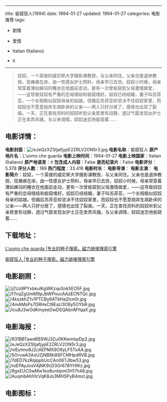 
---
title: 偷窥狂人(1994)
date: 1994-01-27
updated: 1994-01-27
categories: 电影推荐
tags:
- 剧情
- 爱情

- Italian (Italiano)
- it
---


> 奴奴，一个英俊的威尼斯大学摄影课教授，与父亲同住。父亲也是退休教授，现瘫痪在床，由一性感女护士照料，母亲早已去世。奴奴小时候，母亲常穿着薄如蝉羽的睡衣在他面前走动，更有一次曾偷窥到父母激情做爱，——这导致奴奴有严重的恋母情结和偷窥嗜好。奴奴已经结婚，妻子叫苏菲亚，一个长相极似奴奴母亲的姑娘。但婚后苏菲亚却坚决不住奴奴家里，而奴奴也不愿意抛弃生病卧床的父亲——两人只好分居了，感情也出现了裂痕。一天，正在查找资料的奴奴听到父亲房里有动静，透过气窗发现女护士正在卖弄风骚，与父亲调情，奴奴迷恋地偷窥着……

## **电影详情**：

**电影封面**：<img src="https://image.tmdb.org/t/p/w200/eJeQzXZStjafjypE2ZRLV2ON5r3.jpg" alt="/eJeQzXZStjafjypE2ZRLV2ON5r3.jpg" title="/eJeQzXZStjafjypE2ZRLV2ON5r3.jpg">
**电影名称**：偷窥狂人
**原产地片名**：L'uomo che guarda
**电影上映时间**：1994-01-27
**电影上映国家**：Italian (Italiano)
**原产地语言**：it
**包含成人内容**：False
**是否纪录片**：False
**电影评分**：5.378
**评分人数**：189
**热门程度**：33.416
**电影时长**：
**电影导演**：
**电影主演**：
**电影简介**：奴奴，一个英俊的威尼斯大学摄影课教授，与父亲同住。父亲也是退休教授，现瘫痪在床，由一性感女护士照料，母亲早已去世。奴奴小时候，母亲常穿着薄如蝉羽的睡衣在他面前走动，更有一次曾偷窥到父母激情做爱，——这导致奴奴有严重的恋母情结和偷窥嗜好。奴奴已经结婚，妻子叫苏菲亚，一个长相极似奴奴母亲的姑娘。但婚后苏菲亚却坚决不住奴奴家里，而奴奴也不愿意抛弃生病卧床的父亲——两人只好分居了，感情也出现了裂痕。一天，正在查找资料的奴奴听到父亲房里有动静，透过气窗发现女护士正在卖弄风骚，与父亲调情，奴奴迷恋地偷窥着……

## **下载地址**：
[L'uomo che guarda |专业的种子搜索、磁力链接搜索引擎](https://movie.amd794.com:2083/?search=L%27uomo%20che%20guarda&ordering=&mode=match_phrase&page_size=10&page=1)

[偷窥狂人 |专业的种子搜索、磁力链接搜索引擎](https://movie.amd794.com:2083/?search=%E5%81%B7%E7%AA%A5%E7%8B%82%E4%BA%BA&ordering=&mode=match_phrase&page_size=10&page=1)
 

## **电影剧照**：
<img src="https://image.tmdb.org/t/p/original/jZUz8PYxbkulKgWKzxpSnk5EO5F.jpg" alt="/jZUz8PYxbkulKgWKzxpSnk5EO5F.jpg" title="/jZUz8PYxbkulKgWKzxpSnk5EO5F.jpg"><img src="https://image.tmdb.org/t/p/original/f7nqZgUmM9pJbWPnucAAzECNTQc.jpg" alt="/f7nqZgUmM9pJbWPnucAAzECNTQc.jpg" title="/f7nqZgUmM9pJbWPnucAAzECNTQc.jpg"><img src="https://image.tmdb.org/t/p/original/4kszkhZ1v1PTCBy6ATbHa2Icn0r.jpg" alt="/4kszkhZ1v1PTCBy6ATbHa2Icn0r.jpg" title="/4kszkhZ1v1PTCBy6ATbHa2Icn0r.jpg"><img src="https://image.tmdb.org/t/p/original/4mAMsPs7DRHxCl9EaU3O8y5OYbR.jpg" alt="/4mAMsPs7DRHxCl9EaU3O8y5OYbR.jpg" title="/4mAMsPs7DRHxCl9EaU3O8y5OYbR.jpg"><img src="https://image.tmdb.org/t/p/original/icu8J3wOdKmyeeDwDSQAbnMYqaX.jpg" alt="/icu8J3wOdKmyeeDwDSQAbnMYqaX.jpg" title="/icu8J3wOdKmyeeDwDSQAbnMYqaX.jpg">

## **电影海报**：
<img src="https://image.tmdb.org/t/p/original/831BBTawd6E6WJ3Zu0KKwmbpDp2.jpg" alt="/831BBTawd6E6WJ3Zu0KKwmbpDp2.jpg" title="/831BBTawd6E6WJ3Zu0KKwmbpDp2.jpg"><img src="https://image.tmdb.org/t/p/original/eJeQzXZStjafjypE2ZRLV2ON5r3.jpg" alt="/eJeQzXZStjafjypE2ZRLV2ON5r3.jpg" title="/eJeQzXZStjafjypE2ZRLV2ON5r3.jpg"><img src="https://image.tmdb.org/t/p/original/nlEytmo8J2cAEPMX9O9yLF5TxAA.jpg" alt="/nlEytmo8J2cAEPMX9O9yLF5TxAA.jpg" title="/nlEytmo8J2cAEPMX9O9yLF5TxAA.jpg"><img src="https://image.tmdb.org/t/p/original/5OrvwA3AxUZjNB8b9SFCMHpdRVB.jpg" alt="/5OrvwA3AxUZjNB8b9SFCMHpdRVB.jpg" title="/5OrvwA3AxUZjNB8b9SFCMHpdRVB.jpg"><img src="https://image.tmdb.org/t/p/original/7dED7kzRqippbUcCAn08TJIbw53.jpg" alt="/7dED7kzRqippbUcCAn08TJIbw53.jpg" title="/7dED7kzRqippbUcCAn08TJIbw53.jpg"><img src="https://image.tmdb.org/t/p/original/roEPAyJosV4jNK9cD3Gr678YHWz.jpg" alt="/roEPAyJosV4jNK9cD3Gr678YHWz.jpg" title="/roEPAyJosV4jNK9cD3Gr678YHWz.jpg"><img src="https://image.tmdb.org/t/p/original/9gxEUC0wMw1eo8untipmOH17h48.jpg" alt="/9gxEUC0wMw1eo8untipmOH17h48.jpg" title="/9gxEUC0wMw1eo8untipmOH17h48.jpg"><img src="https://image.tmdb.org/t/p/original/AuqmbAhh1cVqK8Js3MHSPyB4mcl.jpg" alt="/AuqmbAhh1cVqK8Js3MHSPyB4mcl.jpg" title="/AuqmbAhh1cVqK8Js3MHSPyB4mcl.jpg">

## **电影图标**：

